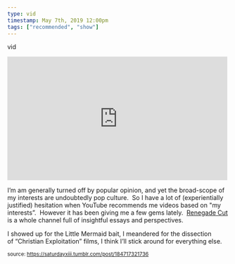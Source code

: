 ```yaml
---
type: vid
timestamp: May 7th, 2019 12:00pm
tags: ["recommended", "show"]
---
```

vid
<iframe width="500" height="281"  id="youtube_iframe" src="https://www.youtube.com/embed/-5uu6bUzI2c?feature=oembed&amp;enablejsapi=1&amp;origin=http://safe.txmblr.com&amp;wmode=opaque" frameborder="0" allow="accelerometer; autoplay; clipboard-write; encrypted-media; gyroscope; picture-in-picture" allowfullscreen></iframe>
    
I’m am generally turned off by popular opinion, and yet the broad-scope of my interests are undoubtedly pop culture.  So I have a lot of (experientially justified) hesitation when YouTube recommends me videos based on "my interests”.  However it has been giving me a few gems lately.  <a href="https://www.youtube.com/channel/UC9infsKo33_2LUoiqXGgQWg" target="_blank">Renegade Cut</a> is a whole channel full of insightful essays and perspectives.  

I showed up for the Little Mermaid bait, I meandered for the dissection of “Christian Exploitation” films, I think I’ll stick around for everything else.
 
  
<small>source: https://saturdayxiii.tumblr.com/post/184717321736</small>